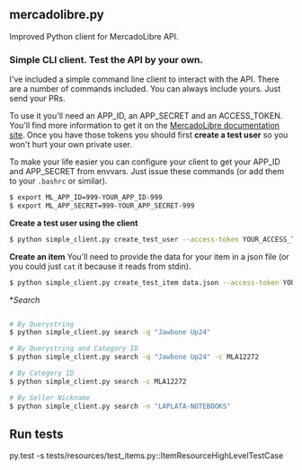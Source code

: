 ## mercadolibre.py

Improved Python client for MercadoLibre API.

### Simple CLI client. Test the API by your own.

I've included a simple command line client to interact with the API. There are a number of commands included. You can always include yours. Just send your PRs.

To use it you'll need an APP_ID, an APP_SECRET and an ACCESS_TOKEN. You'll find more information to get it on the [MercadoLibre documentation site](http://developers.mercadolibre.com/first-step/). Once you have those tokens you should first **create a test user** so you won't hurt your own private user.

To make your life easier you can configure your client to get your APP_ID and APP_SECRET from envvars. Just issue these commands (or add them to your `.bashrc` or similar).

```bash
$ export ML_APP_ID=999-YOUR_APP_ID-999
$ export ML_APP_SECRET=999-YOUR_APP_SECRET-999
```

**Create a test user using the client**

```bash
$ python simple_client.py create_test_user --access-token YOUR_ACCESS_TOKEN
```

**Create an item**
You'll need to provide the data for your item in a json file (or you could just `cat` it because it reads from stdin).

```bash
$ python simple_client.py create_test_item data.json --access-token YOUR_ACCESS_TOKEN
```

**Search*
```bash

# By Querystring
$ python simple_client.py search -q "Jawbone Up24"

# By Querystring and Category ID
$ python simple_client.py search -q "Jawbone Up24" -c MLA12272

# By Category ID
$ python simple_client.py search -c MLA12272

# By Seller Nickname
$ python simple_client.py search -n "LAPLATA-NOTEBOOKS"

```

## Run tests

py.test -s tests/resources/test_items.py::ItemResourceHighLevelTestCase